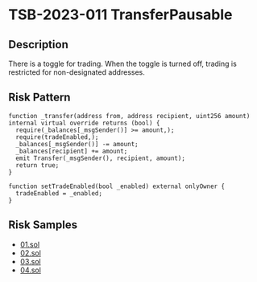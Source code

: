 
# TSB-2023-011 TransferPausable
## Description

There is a toggle for trading. When the toggle is turned off, trading is restricted for non-designated addresses.

## Risk Pattern

```solidity
function _transfer(address from, address recipient, uint256 amount) internal virtual override returns (bool) {
  require(_balances[_msgSender()] >= amount,);
  require(tradeEnabled,);
  _balances[_msgSender()] -= amount;
  _balances[recipient] += amount;
  emit Transfer(_msgSender(), recipient, amount);
  return true;
}
 
function setTradeEnabled(bool _enabled) external onlyOwner {
  tradeEnabled = _enabled;
}
```

## Risk Samples
 
- [01.sol](https://github.com/cryptousersecurity/token-security-benchmark/blob/main/src/TSB-2023-011/samples/01.sol) 
- [02.sol](https://github.com/cryptousersecurity/token-security-benchmark/blob/main/src/TSB-2023-011/samples/02.sol) 
- [03.sol](https://github.com/cryptousersecurity/token-security-benchmark/blob/main/src/TSB-2023-011/samples/03.sol) 
- [04.sol](https://github.com/cryptousersecurity/token-security-benchmark/blob/main/src/TSB-2023-011/samples/04.sol)
